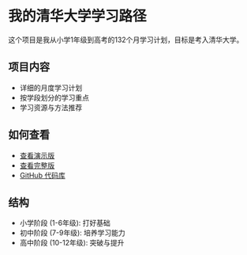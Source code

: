 # 我的清华大学学习路径

这个项目是我从小学1年级到高考的132个月学习计划，目标是考入清华大学。

## 项目内容

- 详细的月度学习计划
- 按学段划分的学习重点
- 学习资源与方法推荐

## 如何查看

- [查看演示版](demo.html)
- [查看完整版](index.html)
- [GitHub 代码库](https://github.com/bugkiwi/path-to-tsinghua)

## 结构

- 小学阶段 (1-6年级): 打好基础
- 初中阶段 (7-9年级): 培养学习能力
- 高中阶段 (10-12年级): 突破与提升